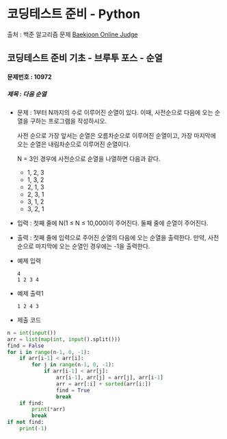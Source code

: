 # 코딩테스트 준비 - Python



출처 : 백준 알고리즘 문제 [Baekjoon Online Judge](https://www.acmicpc.net/)



## 코딩테스트 준비 기초 - 브루투 포스 - 순열



#### 문제번호 : 10972

 ##### 제목 : 다음 순열

- 문제 : 1부터 N까지의 수로 이루어진 순열이 있다. 이때, 사전순으로 다음에 오는 순열을 구하는 프로그램을 작성하시오.

  사전 순으로 가장 앞서는 순열은 오름차순으로 이루어진 순열이고, 가장 마지막에 오는 순열은 내림차순으로 이루어진 순열이다.

  N = 3인 경우에 사전순으로 순열을 나열하면 다음과 같다.

  - 1, 2, 3
  - 1, 3, 2
  - 2, 1, 3
  - 2, 3, 1
  - 3, 1, 2
  - 3, 2, 1

- 입력 : 첫째 줄에 N(1 ≤ N ≤ 10,000)이 주어진다. 둘째 줄에 순열이 주어진다.

- 출력 : 첫째 줄에 입력으로 주어진 순열의 다음에 오는 순열을 출력한다. 만약, 사전순으로 마지막에 오는 순열인 경우에는 -1을 출력한다.

- 예제 입력

  ```
  4
  1 2 3 4
  ```

- 예제 출력1

  ```
  1 2 4 3
  ```

- 제출 코드

```python
n = int(input())
arr = list(map(int, input().split()))
find = False
for i in range(n-1, 0, -1):
    if arr[i-1] < arr[i]: 
        for j in range(n-1, 0, -1):
            if arr[i-1] < arr[j]:
                arr[i-1], arr[j] = arr[j], arr[i-1]
                arr = arr[:i] + sorted(arr[i:])  
                find = True
                break
    if find:
        print(*arr)  
        break
if not find:
    print(-1)

```

